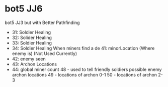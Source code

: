 # bot5 JJ6
bot5 JJ3 but with Better Pathfinding
- 31: Soldier Healing
- 32: Solider Healing
- 33: Soldier Healing
- 34: Soldier Healing
When miners find a de 41: minorLocation (Where enemy is)  (Not Used Currently)
- 42: enemy seen
- 43: Archon Locations
- 44: global miner count
48 - used to tell friendly soldiers possible enemy archon locations
49 - locations of archon 0-1
50 - locations of archon 2-3
